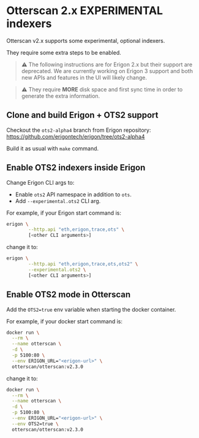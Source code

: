 # Otterscan 2.x EXPERIMENTAL indexers

Otterscan v2.x supports some experimental, optional indexers.

They require some extra steps to be enabled.

> ⚠️ The following instructions are for Erigon 2.x but their support are deprecated. We are currently working on Erigon 3 support and both new APIs and features in the UI will likely change.

> ⚠️ They require **MORE** disk space and first sync time in order to generate the extra information.

## Clone and build Erigon + OTS2 support

Checkout the `ots2-alpha4` branch from Erigon repository: https://github.com/erigontech/erigon/tree/ots2-alpha4

Build it as usual with `make` command.

## Enable OTS2 indexers inside Erigon

Change Erigon CLI args to:

- Enable `ots2` API namespace in addition to `ots`.
- Add `--experimental.ots2` CLI arg.

For example, if your Erigon start command is:

```sh
erigon \
        --http.api "eth,erigon,trace,ots" \
        [<other CLI arguments>]
```

change it to:

```sh
erigon \
        --http.api "eth,erigon,trace,ots,ots2" \
        --experimental.ots2 \
        [<other CLI arguments>]
```

## Enable OTS2 mode in Otterscan

Add the `OTS2=true` env variable when starting the docker container.

For example, if your docker start command is:

```sh
docker run \
  --rm \
  --name otterscan \
  -d \
  -p 5100:80 \
  --env ERIGON_URL="<erigon-url>" \
  otterscan/otterscan:v2.3.0
```

change it to:

```sh
docker run \
  --rm \
  --name otterscan \
  -d \
  -p 5100:80 \
  --env ERIGON_URL="<erigon-url>" \
  --env OTS2=true \
  otterscan/otterscan:v2.3.0
```
